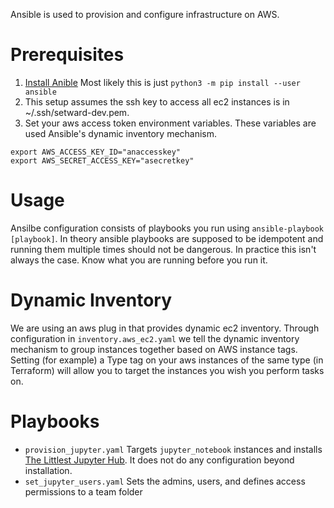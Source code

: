Ansible is used to provision and configure infrastructure on AWS.

# Prerequisites

1. [Install Anible](https://docs.ansible.com/ansible/latest/installation_guide/intro_installation.html) Most likely this is just `python3 -m pip install --user ansible`
1. This setup assumes the ssh key to access all ec2 instances is in ~/.ssh/setward-dev.pem.
1. Set your aws access token environment variables. These variables are used Ansible's dynamic inventory mechanism.
```
export AWS_ACCESS_KEY_ID="anaccesskey"
export AWS_SECRET_ACCESS_KEY="asecretkey"
```

# Usage

Ansilbe configuration consists of playbooks you run using `ansible-playbook [playbook]`. In theory ansible playbooks are supposed to be idempotent and running them multiple times should not be dangerous. In practice this isn't always the case. Know what you are running before you run it.

# Dynamic Inventory

We are using an aws plug in that provides dynamic ec2 inventory. Through configuration in `inventory.aws_ec2.yaml` we tell the dynamic inventory mechanism to group instances together based on AWS instance tags. Setting (for example) a Type tag on your aws instances of the same type (in Terraform) will allow you to target the instances you wish you perform tasks on.

# Playbooks

* `provision_jupyter.yaml` Targets `jupyter_notebook` instances and installs [The Littlest Jupyter Hub](https://tljh.jupyter.org/). It does not do any configuration beyond installation.
* `set_jupyter_users.yaml` Sets the admins, users, and defines access permissions to a team folder 
